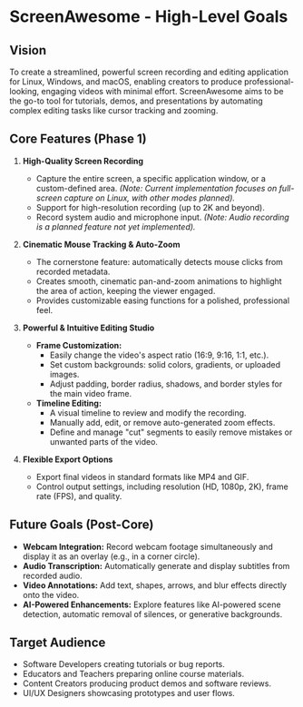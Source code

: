 # ScreenAwesome - High-Level Goals

## Vision

To create a streamlined, powerful screen recording and editing application for Linux, Windows, and macOS, enabling creators to produce professional-looking, engaging videos with minimal effort. ScreenAwesome aims to be the go-to tool for tutorials, demos, and presentations by automating complex editing tasks like cursor tracking and zooming.

## Core Features (Phase 1)

1.  **High-Quality Screen Recording**
    *   Capture the entire screen, a specific application window, or a custom-defined area. *(Note: Current implementation focuses on full-screen capture on Linux, with other modes planned).*
    *   Support for high-resolution recording (up to 2K and beyond).
    *   Record system audio and microphone input. *(Note: Audio recording is a planned feature not yet implemented).*

2.  **Cinematic Mouse Tracking & Auto-Zoom**
    *   The cornerstone feature: automatically detects mouse clicks from recorded metadata.
    *   Creates smooth, cinematic pan-and-zoom animations to highlight the area of action, keeping the viewer engaged.
    *   Provides customizable easing functions for a polished, professional feel.

3.  **Powerful & Intuitive Editing Studio**
    *   **Frame Customization:**
        *   Easily change the video's aspect ratio (16:9, 9:16, 1:1, etc.).
        *   Set custom backgrounds: solid colors, gradients, or uploaded images.
        *   Adjust padding, border radius, shadows, and border styles for the main video frame.
    *   **Timeline Editing:**
        *   A visual timeline to review and modify the recording.
        *   Manually add, edit, or remove auto-generated zoom effects.
        *   Define and manage "cut" segments to easily remove mistakes or unwanted parts of the video.

4.  **Flexible Export Options**
    *   Export final videos in standard formats like MP4 and GIF.
    *   Control output settings, including resolution (HD, 1080p, 2K), frame rate (FPS), and quality.

## Future Goals (Post-Core)

*   **Webcam Integration:** Record webcam footage simultaneously and display it as an overlay (e.g., in a corner circle).
*   **Audio Transcription:** Automatically generate and display subtitles from recorded audio.
*   **Video Annotations:** Add text, shapes, arrows, and blur effects directly onto the video.
*   **AI-Powered Enhancements:** Explore features like AI-powered scene detection, automatic removal of silences, or generative backgrounds.

## Target Audience

*   Software Developers creating tutorials or bug reports.
*   Educators and Teachers preparing online course materials.
*   Content Creators producing product demos and software reviews.
*   UI/UX Designers showcasing prototypes and user flows.